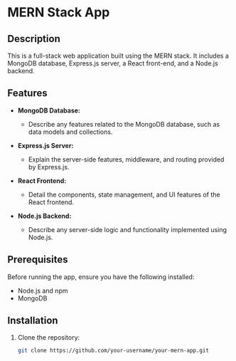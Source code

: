 # MERN Stack App

## Description

This is a full-stack web application built using the MERN stack. It includes a MongoDB database, Express.js server, a React front-end, and a Node.js backend.

## Features

- **MongoDB Database:**

  - Describe any features related to the MongoDB database, such as data models and collections.

- **Express.js Server:**

  - Explain the server-side features, middleware, and routing provided by Express.js.

- **React Frontend:**

  - Detail the components, state management, and UI features of the React frontend.

- **Node.js Backend:**
  - Describe any server-side logic and functionality implemented using Node.js.

## Prerequisites

Before running the app, ensure you have the following installed:

- Node.js and npm
- MongoDB

## Installation

1. Clone the repository:
   ```bash
   git clone https://github.com/your-username/your-mern-app.git
   ```

